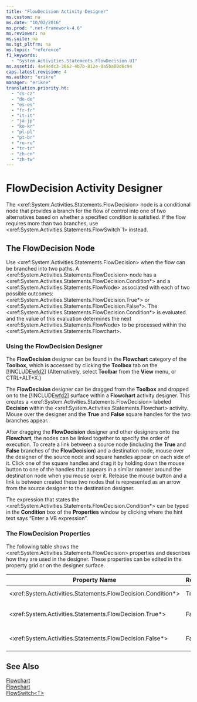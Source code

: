 ```yaml
---
title: "FlowDecision Activity Designer"
ms.custom: na
ms.date: "10/02/2016"
ms.prod: ".net-framework-4.6"
ms.reviewer: na
ms.suite: na
ms.tgt_pltfrm: na
ms.topic: "reference"
f1_keywords: 
  - "System.Activities.Statements.FlowDecision.UI"
ms.assetid: 4a49edc3-3662-4b7b-812e-0a5ba00d6c94
caps.latest.revision: 4
ms.author: "erikre"
manager: "erikre"
translation.priority.ht: 
  - "cs-cz"
  - "de-de"
  - "es-es"
  - "fr-fr"
  - "it-it"
  - "ja-jp"
  - "ko-kr"
  - "pl-pl"
  - "pt-br"
  - "ru-ru"
  - "tr-tr"
  - "zh-cn"
  - "zh-tw"
---
```

# FlowDecision Activity Designer
The \<xref:System.Activities.Statements.FlowDecision> node is a conditional node that provides a branch for the flow of control into one of two alternatives based on whether a specified condition is satisfied. If the flow requires more than two branches, use \<xref:System.Activities.Statements.FlowSwitch`1> instead.  
  
## The FlowDecision Node  
 Use \<xref:System.Activities.Statements.FlowDecision> when the flow can be branched into two paths. A \<xref:System.Activities.Statements.FlowDecision> node has a \<xref:System.Activities.Statements.FlowDecision.Condition*> and a \<xref:System.Activities.Statements.FlowNode> associated with each of two possible outcomes: \<xref:System.Activities.Statements.FlowDecision.True*> or \<xref:System.Activities.Statements.FlowDecision.False*>. The \<xref:System.Activities.Statements.FlowDecision.Condition*> is evaluated and the value of this evaluation determines the next \<xref:System.Activities.Statements.FlowNode> to be processed within the \<xref:System.Activities.Statements.Flowchart>.  
  
### Using the FlowDecision Designer  
 The **FlowDecision** designer can be found in the **Flowchart** category of the **Toolbox**, which is accessed by clicking the **Toolbox** tab on the [!INCLUDE[wfd2](../WF_Design/includes/wfd2_md.md)] (Alternatively, select **Toolbar** from the **View** menu, or CTRL+ALT+X.)  
  
 The **FlowDecision** designer can be dragged from the **Toolbox** and dropped on to the [!INCLUDE[wfd2](../WF_Design/includes/wfd2_md.md)] surface within a **Flowchart** activity designer. This creates a \<xref:System.Activities.Statements.FlowDecision> labeled **Decision** within the \<xref:System.Activities.Statements.Flowchart> activity. Mouse over the designer and the **True** and **False** square handles for the two branches appear.  
  
 After dragging the **FlowDecision** designer and other designers onto the **Flowchart**, the nodes can be linked together to specify the order of execution. To create a link between a source node (including the **True** and **False** branches of the **FlowDecision**) and a destination node, mouse over the designer of the source node and square handles appear on each side of it. Click one of the square handles and drag it by holding down the mouse button to one of the handles that appears in a similar manner around the destination node when you mouse over it. Release the mouse button and a link is between created these two nodes that is represented as an arrow from the source designer to the destination designer.  
  
 The expression that states the \<xref:System.Activities.Statements.FlowDecision.Condition*> can be typed in the **Condition** box of the **Properties** window by clicking where the hint text says “Enter a VB expression”.  
  
### The FlowDecision Properties  
 The following table shows the \<xref:System.Activities.Statements.FlowDecision> properties and describes how they are used in the designer. These properties can be edited in the property grid or on the designer surface.  
  
|Property Name|Required|Usage|  
|-------------------|--------------|-----------|  
|\<xref:System.Activities.Statements.FlowDecision.Condition*>|True|The condition that determines which path the flow control takes.|  
|\<xref:System.Activities.Statements.FlowDecision.True*>|False|The path taken by the flow control if the \<xref:System.Activities.Statements.FlowDecision.Condition*> is satisfied.|  
|\<xref:System.Activities.Statements.FlowDecision.False*>|False|The path taken by the flow control if the \<xref:System.Activities.Statements.FlowDecision.Condition*> is not satisfied.|  
  
## See Also  
 [Flowchart](../WF_Design/flowchart-activity-designers.md)   
 [Flowchart](../WF_Design/flowchart-activity-designer.md)   
 [FlowSwitch\<T>](../WF_Design/flowswitch-t--activity-designer.md)